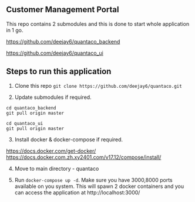## Customer Management Portal

This repo contains 2 submodules and this is done to start whole application 
in 1 go.

https://github.com/deejay6/quantaco_backend

https://github.com/deejay6/quantaco_ui 

## Steps to run this application

1. Clone this repo
   ``git clone https://github.com/deejay6/quantaco.git``
   
2. Update submodules if required.

```
cd quantaco_backend 
git pull origin master

cd quantaco_ui
git pull origin master
```

3. Install docker & docker-compose if required.

https://docs.docker.com/get-docker/
https://docs.docker.com.zh.xy2401.com/v17.12/compose/install/

4. Move to main directory - quantaco

5. Run ``docker-compose up -d``. Make sure you have 3000,8000 ports 
   available on you system. This will spawn 2 docker containers and you can 
   access the application at http://localhost:3000/
